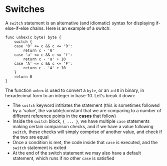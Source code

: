 # Switches

A ```switch``` statement is an alternative (and idiomatic) syntax for displaying if-else-if-else chains. Here is an example of a switch:

```
func unhex(c byte) byte {
    switch {
    case '0' <= c && c <= '9':
        return c - '0'
    case 'a' <= c && c <= 'f':
        return c - 'a' + 10
    case 'A' <= c && c <= 'F':
        return c - 'A' + 10
    }
    return 0
}
```

The function ```unhex``` is used to convert a ```byte```, or an ```int8``` in binary, in hexadecimal form to an integer in base-10. Let's break it down:

- The ```switch``` keyword intitiates the statement (this is sometimes followed by a 'value', the variable/constant that we are comparing to a number of different reference points in the **cases** that follow)
- Inside the ```switch``` block, ```{ ... }```, we have multiple ```case``` statements making certain comparison checks, and if we have a value following ```switch```, these checks will simply comprise of another value, and check if the two are equal
- Once a condition is met, the code inside that ```case``` is executed, and the ```switch``` statement is exited
- At the end of the switch statement we may also have a default statement, which runs if no other ```case``` is satisfied
